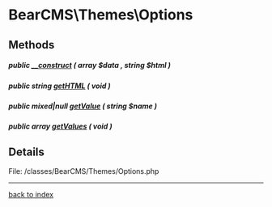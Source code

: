 # BearCMS\Themes\Options

## Methods

##### public [__construct](bearcms.themes.options.__construct.method.md) ( array $data , string $html )

##### public string [getHTML](bearcms.themes.options.gethtml.method.md) ( void )

##### public mixed|null [getValue](bearcms.themes.options.getvalue.method.md) ( string $name )

##### public array [getValues](bearcms.themes.options.getvalues.method.md) ( void )

## Details

File: /classes/BearCMS/Themes/Options.php

---

[back to index](index.md)

